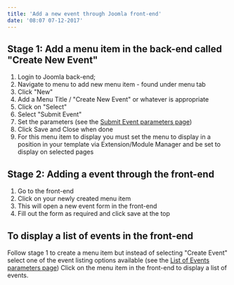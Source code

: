 ```yaml
---
title: 'Add a new event through Joomla front-end'
date: '08:07 07-12-2017'
---
```


## Stage 1: Add a menu item in the back-end called "Create New Event"

1. Login to Joomla back-end;
2. Navigate to menu to add new menu item - found under menu tab
3. Click "New"
4. Add a Menu Title / "Create New Event" or whatever is appropriate
5. Click on "Select"
6. Select "Submit Event"
7. Set the parameters (see the [Submit Event parameters page](https://documentation.allevents3.com/allevents-component/submit-event))
8. Click Save and Close when done
9. For this menu item to display you must set the menu to display in a position in your template via Extension/Module Manager and be set to display on selected pages

## Stage 2: Adding a event through the front-end

1. Go to the front-end
2. Click on your newly created menu item
3. This will open a new event form in the front-end
4. Fill out the form as required  and click save at the top

## To display a list of events in the front-end

Follow stage 1 to create a menu item but instead of selecting "Create Event" select one of the event listing options available (see the [List of Events parameters page](https://documentation.allevents3.com/allevents-component/list-of-events))
Click on the menu item in the front-end to display a list of events.